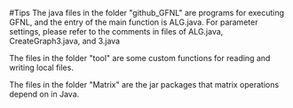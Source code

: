 #Tips
The java files in the folder "github_GFNL" are programs for executing GFNL, and the entry of the main function is ALG.java. For parameter settings, please refer to the comments in files of ALG.java, CreateGraph3.java, and 3.java

The files in the folder "tool" are some custom functions for reading and writing local files.

The files in the folder "Matrix" are the jar packages that matrix operations depend on in Java.
